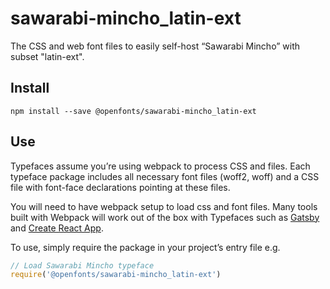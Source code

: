 
# sawarabi-mincho_latin-ext

The CSS and web font files to easily self-host “Sawarabi Mincho” with subset "latin-ext".

## Install

`npm install --save @openfonts/sawarabi-mincho_latin-ext`

## Use

Typefaces assume you’re using webpack to process CSS and files. Each typeface
package includes all necessary font files (woff2, woff) and a CSS file with
font-face declarations pointing at these files.

You will need to have webpack setup to load css and font files. Many tools built
with Webpack will work out of the box with Typefaces such as [Gatsby](https://github.com/gatsbyjs/gatsby)
and [Create React App](https://github.com/facebookincubator/create-react-app).

To use, simply require the package in your project’s entry file e.g.

```javascript
// Load Sawarabi Mincho typeface
require('@openfonts/sawarabi-mincho_latin-ext')
```
